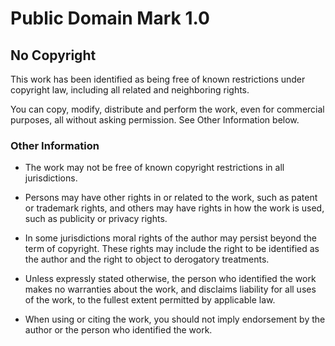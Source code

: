 # Public Domain Mark 1.0

## No Copyright

This work has been identified as being free of known restrictions under copyright law, including all related and neighboring rights.

You can copy, modify, distribute and perform the work, even for commercial purposes, all without asking permission. See Other Information below.

### Other Information

- The work may not be free of known copyright restrictions in all jurisdictions.

- Persons may have other rights in or related to the work, such as patent or trademark rights, and others may have rights in how the work is used, such as publicity or privacy rights.

- In some jurisdictions moral rights of the author may persist beyond the term of copyright. These rights may include the right to be identified as the author and the right to object to derogatory treatments.

- Unless expressly stated otherwise, the person who identified the work makes no warranties about the work, and disclaims liability for all uses of the work, to the fullest extent permitted by applicable law.

- When using or citing the work, you should not imply endorsement by the author or the person who identified the work.
